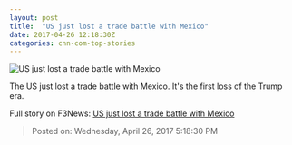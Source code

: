 ```yaml
---
layout: post
title:  "US just lost a trade battle with Mexico"
date: 2017-04-26 12:18:30Z
categories: cnn-com-top-stories
---
```


![US just lost a trade battle with Mexico](http://i2.cdn.turner.com/money/dam/assets/170302103302-mexico-pesos-flag-trump-780x439.jpg)

The US just lost a trade battle with Mexico. It's the first loss of the Trump era.


Full story on F3News: [US just lost a trade battle with Mexico](http://www.f3nws.com/n/gBCzJH)

> Posted on: Wednesday, April 26, 2017 5:18:30 PM
